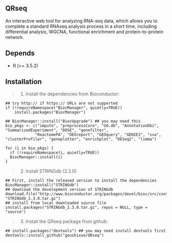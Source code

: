 ## QRseq
An interactive web tool for analyzing RNA-seq data, which allows you to complete a standard RNAseq analysis process in a short time, including differential analysis, WGCNA, functional enrichment and protein-to-protein network.

## Depends
- R (>= 3.5.2)

## Installation
>1. Install the dependencies from Bioconductor:
```
## try http:// if https:// URLs are not supported
if (!requireNamespace("BiocManager", quietly=TRUE))
    install.packages("BiocManager")
    
## BiocManager::install("BiocUpgrade") ## you may need this
bio_pkgs <- c("impute", "preprocessCore", "GO.db", "AnnotationDbi", "SummarizedExperiment", "DOSE", "genefilter", 
             "ReactomePA", "DEGreport", "GEOquery", "GENIE3", "sva", "clusterProfiler", "geneplotter", "enrichplot", "DESeq2", "limma")
             
for (i in bio_pkgs) {
  if (!requireNamespace(i, quietly=TRUE))
  BiocManager::install(i)
}
```
>2. Install STRINGdb (2.3.0)
```
## First, install the released version to install the dependencies
BiocManager::install("STRINGdb")
## download the development version of STRINGdb 
download.file("http://www.bioconductor.org/packages/devel/bioc/src/contrib/STRINGdb_2.3.0.tar.gz", "STRINGdb_2.3.0.tar.gz")
## install from local downloaded source file
install.packages("STRINGdb_2.3.0.tar.gz", repos = NULL, type = "source")
```
>3. Install the QRseq package from github:
```
## install.packages("devtools") ## you may need install devtools first
devtools::install_github("goushixue/QRseq")
```

